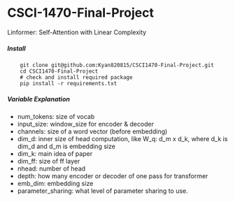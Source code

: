 # CSCI-1470-Final-Project
Linformer: Self-Attention with Linear Complexity

##### Install
```
	git clone git@github.com:Kyan820815/CSCI1470-Final-Project.git
	cd CSCI1470-Final-Project
	# check and install required package
	pip install -r requirements.txt
```


##### Variable Explanation
* num_tokens: size of vocab
* input_size: window_size for encoder & decoder
* channels: size of a word vector (before embedding)
* dim_d: inner size of head computation, like W_q: d_m x d_k, where d_k is dim_d and d_m is embedding size
* dim_k: main idea of paper
* dim_ff: size of ff layer
* nhead: number of head
* depth: how many encoder or decoder of one pass for transformer
* emb_dim: embedding size
* parameter_sharing: what level of parameter sharing to use.
 



